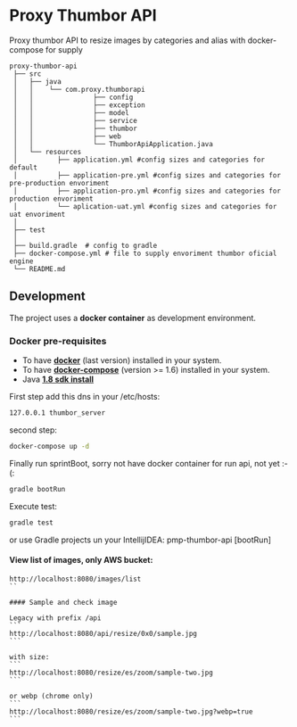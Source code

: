 # Proxy Thumbor API

Proxy thumbor API to resize images by categories and alias with docker-compose for supply

````
proxy-thumbor-api
 ├── src
 │   ├── java
 │   │    └── com.proxy.thumborapi
 │   │               ├── config
 │   │               ├── exception
 │   │               ├── model
 │   │               ├── service
 │   │               ├── thumbor
 │   │               ├── web
 │   │               └── ThumborApiApplication.java
 │   └── resources
 │          ├── application.yml #config sizes and categories for default
 │          ├── application-pre.yml #config sizes and categories for pre-production envoriment
 │          ├── application-pro.yml #config sizes and categories for production envoriment
 │          └── aplication-uat.yml #config sizes and categories for uat envoriment
 │   
 ├── test
 │   
 ├── build.gradle  # config to gradle
 ├── docker-compose.yml # file to supply envoriment thumbor oficial engine
 └── README.md
 ````

## Development
The project uses a **docker container** as development environment.

### Docker pre-requisites
* To have [**docker**](https://www.docker.com/) (last version) installed in your system.
* To have [**docker-compose**](https://docs.docker.com/compose/) (version >= 1.6) installed in your system.
* Java [**1.8 sdk install**](https://docs.oracle.com/javase/8/docs/technotes/guides/install/install_overview.html)

First step add this dns in your /etc/hosts:
```bash
127.0.0.1 thumbor_server
```

second step:
```bash
docker-compose up -d
```

Finally run sprintBoot, sorry not have docker container for run api, not yet :-(:

```bash
gradle bootRun
```

Execute test:
```bash
gradle test
```

or use Gradle projects un your IntellijIDEA:  pmp-thumbor-api \[bootRun\]

#### View list of images, only AWS bucket:
````
http://localhost:8080/images/list
``

#### Sample and check image

Legacy with prefix /api
```
http://localhost:8080/api/resize/0x0/sample.jpg
```

with size:
```
http://localhost:8080/resize/es/zoom/sample-two.jpg
```

or webp (chrome only)
```
http://localhost:8080/resize/es/zoom/sample-two.jpg?webp=true
```